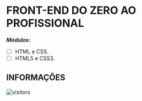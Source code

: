 # FRONT-END DO ZERO AO PROFISSIONAL

***Módulos:***

- [ ] HTML e CSS.
- [ ] HTML5 e CSS3.

## INFORMAÇÕES

![visitors](https://visitor-badge.glitch.me/badge?page_id=Devsgeeknerd.front-end-zp-full-stack "Total de Visitas")
